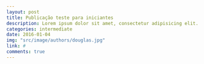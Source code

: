 ```yaml
---
layout: post
title: Publicação teste para iniciantes
description: Lorem ipsum dolor sit amet, consectetur adipisicing elit. Eius inventore dicta aliquam ipsa aliquid dolores, quibusdam facilis ratione. Quam, excepturi.
categories: intermediate
date: 2016-01-04
img: "src/image/authors/douglas.jpg"
link: #
comments: true
---
```


